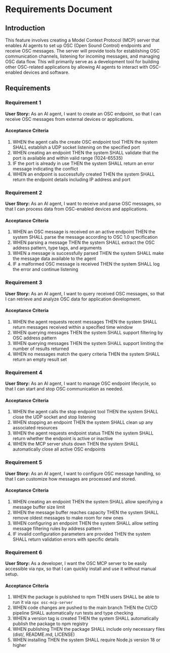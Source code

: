 # Requirements Document

## Introduction

This feature involves creating a Model Context Protocol (MCP) server that enables AI agents to set up OSC (Open Sound Control) endpoints and receive OSC messages. The server will provide tools for establishing OSC communication channels, listening for incoming messages, and managing OSC data flow. This will primarily serve as a development tool for building other OSC-related applications by allowing AI agents to interact with OSC-enabled devices and software.

## Requirements

### Requirement 1

**User Story:** As an AI agent, I want to create an OSC endpoint, so that I can receive OSC messages from external devices or applications.

#### Acceptance Criteria

1. WHEN the agent calls the create OSC endpoint tool THEN the system SHALL establish a UDP socket listening on the specified port
2. WHEN creating an endpoint THEN the system SHALL validate that the port is available and within valid range (1024-65535)
3. IF the port is already in use THEN the system SHALL return an error message indicating the conflict
4. WHEN an endpoint is successfully created THEN the system SHALL return the endpoint details including IP address and port

### Requirement 2

**User Story:** As an AI agent, I want to receive and parse OSC messages, so that I can process data from OSC-enabled devices and applications.

#### Acceptance Criteria

1. WHEN an OSC message is received on an active endpoint THEN the system SHALL parse the message according to OSC 1.0 specification
2. WHEN parsing a message THEN the system SHALL extract the OSC address pattern, type tags, and arguments
3. WHEN a message is successfully parsed THEN the system SHALL make the message data available to the agent
4. IF a malformed OSC message is received THEN the system SHALL log the error and continue listening

### Requirement 3

**User Story:** As an AI agent, I want to query received OSC messages, so that I can retrieve and analyze OSC data for application development.

#### Acceptance Criteria

1. WHEN the agent requests recent messages THEN the system SHALL return messages received within a specified time window
2. WHEN querying messages THEN the system SHALL support filtering by OSC address pattern
3. WHEN querying messages THEN the system SHALL support limiting the number of results returned
4. WHEN no messages match the query criteria THEN the system SHALL return an empty result set

### Requirement 4

**User Story:** As an AI agent, I want to manage OSC endpoint lifecycle, so that I can start and stop OSC communication as needed.

#### Acceptance Criteria

1. WHEN the agent calls the stop endpoint tool THEN the system SHALL close the UDP socket and stop listening
2. WHEN stopping an endpoint THEN the system SHALL clean up any associated resources
3. WHEN the agent requests endpoint status THEN the system SHALL return whether the endpoint is active or inactive
4. WHEN the MCP server shuts down THEN the system SHALL automatically close all active OSC endpoints

### Requirement 5

**User Story:** As an AI agent, I want to configure OSC message handling, so that I can customize how messages are processed and stored.

#### Acceptance Criteria

1. WHEN creating an endpoint THEN the system SHALL allow specifying a message buffer size limit
2. WHEN the message buffer reaches capacity THEN the system SHALL remove oldest messages to make room for new ones
3. WHEN configuring an endpoint THEN the system SHALL allow setting message filtering rules by address pattern
4. IF invalid configuration parameters are provided THEN the system SHALL return validation errors with specific details

### Requirement 6

**User Story:** As a developer, I want the OSC MCP server to be easily accessible via npx, so that I can quickly install and use it without manual setup.

#### Acceptance Criteria

1. WHEN the package is published to npm THEN users SHALL be able to run it via `npx osc-mcp-server`
2. WHEN code changes are pushed to the main branch THEN the CI/CD pipeline SHALL automatically run tests and type checking
3. WHEN a version tag is created THEN the system SHALL automatically publish the package to npm registry
4. WHEN publishing THEN the package SHALL include only necessary files (dist/, README.md, LICENSE)
5. WHEN installing THEN the system SHALL require Node.js version 18 or higher